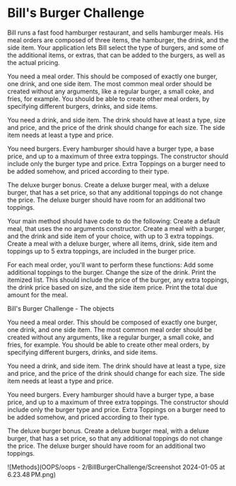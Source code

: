 # Bill's Burger Challenge

Bill runs a fast food hamburger restaurant, and sells hamburger meals.
His meal orders are composed of three items, the hamburger, the drink, and the side item.
Your application lets Bill select the type of burgers, and some of the additional items, or extras, that can be added to the burgers, as well as the actual pricing.

You need a meal order.
This should be composed of exactly one burger, one drink, and one side item.
The most common meal order should be created without any arguments, like a regular burger, a small coke, and fries, for example.
You should be able to create other meal orders, by specifying different burgers, drinks, and side items.

You need a drink, and side item.
The drink should have at least a type, size and price, and the price of the drink should change for each size.
The side item needs at least a type and price.

You need burgers.
Every hamburger should have a burger type, a base price, and up to a maximum of three extra toppings.
The constructor should include only the burger type and price.
Extra Toppings on a burger need to be added somehow, and priced according to their type.

The deluxe burger bonus.
Create a deluxe burger meal, with a deluxe burger, that has a set price, so that any additional toppings do not change the price.
The deluxe burger should have room for an additional two toppings.

Your main method should have code to do the following:
Create a default meal, that uses the no arguments constructor.
Create a meal with a burger, and the drink and side item of your choice, with up to 3 extra toppings.
Create a meal with a deluxe burger, where all items, drink, side item and toppings up to 5 extra toppings, are included in the burger price.

For each meal order, you'll want to perform these functions:
Add some additional toppings to the burger.
Change the size of the drink.
Print the itemized list. This should include the price of the burger, any extra toppings, the drink price based on size, and the side item price.
Print the total due amount for the meal.

Bill's Burger Challenge - The objects 

You need a meal order.
This should be composed of exactly one burger, one drink, and one side item.
The most common meal order should be created without any arguments, like a regular burger, a small coke, and fries, for example.
You should be able to create other meal orders, by specifying different burgers, drinks, and side items.

You need a drink, and side item.
The drink should have at least a type, size and price, and the price of the drink should change for each size.
The side item needs at least a type and price.

You need burgers.
Every hamburger should have a burger type, a base price, and up to a maximum of three extra toppings.
The constructor should include only the burger type and price.
Extra Toppings on a burger need to be added somehow, and priced according to their type.

The deluxe burger bonus.
Create a deluxe burger meal, with a deluxe burger, that has a set price, so that any additional toppings do not change the price.
The deluxe burger should have room for an additional two toppings.


![Methods](OOPS/oops - 2/BillBurgerChallenge/Screenshot 2024-01-05 at 6.23.48 PM.png)

